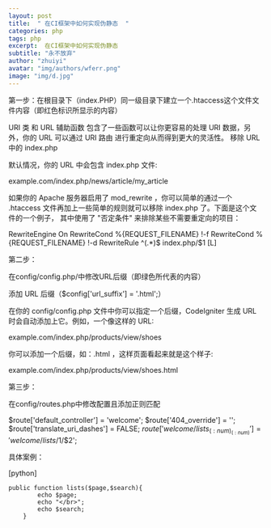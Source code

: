 ```yaml
---
layout: post
title:  " 在CI框架中如何实现伪静态  "
categories: php
tags: php 
excerpt:  在CI框架中如何实现伪静态 
subtitle: "永不放弃"
author: "zhuiyi"
avatar: "img/authors/wferr.png"
image: "img/d.jpg"
---
```


第一步：在根目录下（index.PHP）同一级目录下建立一个.htaccess这个文件文件内容（即红色标识所显示的内容）

URI 类 和 URL 辅助函数 包含了一些函数可以让你更容易的处理 URI 数据，另外，你的 URL 可以通过 URI 路由 进行重定向从而得到更大的灵活性。
移除 URL 中的 index.php

默认情况，你的 URL 中会包含 index.php 文件:

example.com/index.php/news/article/my_article

如果你的 Apache 服务器启用了 mod_rewrite ，你可以简单的通过一个 .htaccess 文件再加上一些简单的规则就可以移除 index.php 了。下面是这个文件的一个例子， 其中使用了 "否定条件" 来排除某些不需要重定向的项目：

RewriteEngine On
RewriteCond %{REQUEST_FILENAME} !-f
RewriteCond %{REQUEST_FILENAME} !-d
RewriteRule ^(.*)$ index.php/$1 [L]

第二步：

在config/config.php/中修改URL后缀（即绿色所代表的内容）

添加 URL 后缀（$config['url_suffix'] = '.html';）

在你的 config/config.php 文件中你可以指定一个后缀，CodeIgniter 生成 URL 时会自动添加上它。例如，一个像这样的 URL:

example.com/index.php/products/view/shoes

你可以添加一个后缀，如：.html ，这样页面看起来就是这个样子:

example.com/index.php/products/view/shoes.html

第三步：

在config/routes.php中修改配置且添加正则匹配

$route['default_controller'] = 'welcome';
$route['404_override'] = '';
$route['translate_uri_dashes'] = FALSE;
$route['welcome/lists_(:num)_(:num)'] = 'welcome/lists/$1/$2';


具体案例：

[python] 

    public function lists($page,$search){  
            echo $page;  
            echo "</br>";  
            echo $search;  
        }  
